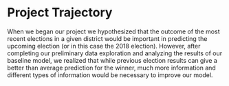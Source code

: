 # Project Trajectory
When we began our project we hypothesized that the outcome of the most recent elections in a given district would be important in predicting the upcoming election (or in this case the 2018 election). However, after completing our preliminary data exploration and analyzing the results of our baseline model, we realized that while previous election results can give a better than average prediction for the winner, much more information and different types of information would be necessary to improve our model.
